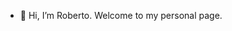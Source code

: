 - 👋 Hi, I’m Roberto.
Welcome to my personal page.


<!---
ws-t-robr/ws-t-robr is a ✨ special ✨ repository because its `README.md` (this file) appears on your GitHub profile.
You can click the Preview link to take a look at your changes.
--->
